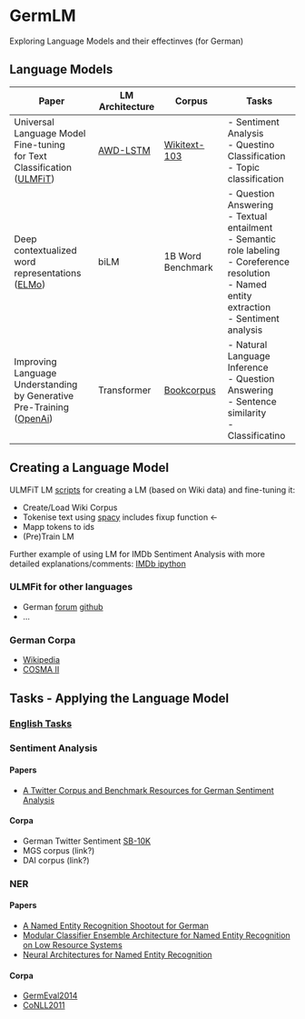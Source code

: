 # GermLM
Exploring Language Models and their effectinves (for German)

## Language Models
|Paper | LM Architecture | Corpus | Tasks |
|------|----------------|--------|-------|
|Universal Language Model Fine-tuning<br/> for Text Classification ([ULMFiT]) | [AWD-LSTM] | [Wikitext-103] | - Sentiment Analysis<br/>- Questino Classification <br/>- Topic classification |
|Deep contextualized word<br/> representations ([ELMo]) | biLM | 1B Word Benchmark | - Question Answering<br/>- Textual entailment<br/>- Semantic role labeling <br/>- Coreference resolution<br/>- Named entity extraction<br/>- Sentiment analysis |
|Improving Language Understanding<br/>by Generative Pre-Training ([OpenAi])| Transformer | [Bookcorpus] | - Natural Language Inference  <br/>- Question Answering <br/>- Sentence similarity<br/>- Classificatino

[ULMFiT]: https://arxiv.org/pdf/1801.06146.pdf
[ELMo]: https://arxiv.org/abs/1802.05365
[OpenAi]: https://s3-us-west-2.amazonaws.com/openai-assets/research-covers/language-unsupervised/language_understanding_paper.pdf
[AWD-LSTM]: TODO
[Wikitext-103]: https://www.salesforce.com/products/einstein/ai-research/the-wikitext-dependency-language-modeling-dataset/
[Bookcorpus]: http://yknzhu.wixsite.com/mbweb

## Creating a Language Model

ULMFiT LM [scripts](https://github.com/fastai/fastai/tree/master/courses/dl2/imdb_scripts) for creating a LM (based on Wiki data) and fine-tuning it:

- Create/Load Wiki Corpus
- Tokenise text using [spacy](http://spacy.io/) includes fixup function <-
- Mapp tokens to ids
- (Pre)Train LM

Further example of using LM for IMDb Sentiment Analysis with more detailed explanations/comments: [IMDb ipython](https://github.com/fastai/fastai/blob/master/courses/dl2/imdb.ipynb)

### ULMFit for other languages

- German [forum](https://forums.fast.ai/t/ulmfit-german/22529) [github](https://github.com/n-waves/ulmfit4de/blob/master/TRAINING.md)
- ...

### German Corpa

- [Wikipedia](http://www1.ids-mannheim.de/kl/projekte/korpora/archiv/wp.html)
- [COSMA II](http://www.ids-mannheim.de/cosmas2/uebersicht.html)


## Tasks - Applying the Language Model

### [English Tasks](./EnglishTasks.md)

### Sentiment Analysis
#### Papers
- [A Twitter Corpus and Benchmark Resources for German Sentiment Analysis](http://www.aclweb.org/anthology/W17-1106)

#### Corpa 
- German Twitter Sentiment [SB-10K](http://www.spinningbytes.com/resources/)
- MGS corpus (link?) 
- DAI corpus (link?) 

### NER

#### Papers
- [A Named Entity Recognition Shootout for German](http://aclweb.org/anthology/P18-2020.pdf)
- [Modular Classifier Ensemble Architecture for Named Entity Recognition on Low Resource Systems](http://asv.informatik.uni-leipzig.de/publication/file/300/GermEval2014_ExB.pdf)
- [Neural Architectures for Named Entity Recognition](https://arxiv.org/pdf/1603.01360.pdf)

#### Corpa
- [GermEval2014](https://sites.google.com/site/germeval2014ner/data)
- [CoNLL2011](http://conll.cemantix.org/2011/data.html)
